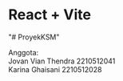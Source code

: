 # React + Vite

"# ProyekKSM" 

Anggota: </br>
Jovan Vian Thendra 2210512041 </br>
Karina Ghaisani 2210512028
